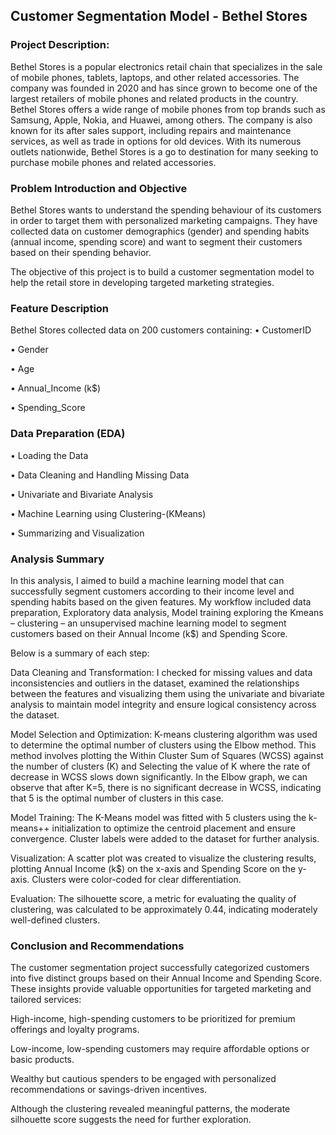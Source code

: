 ## Customer Segmentation Model - Bethel Stores

### Project Description:

Bethel Stores is a popular electronics retail chain that specializes in the sale of mobile phones, tablets, laptops, and other related accessories. The company was founded in 2020 and has since grown to become one of the largest retailers of mobile phones and related products in the country. Bethel Stores offers a wide range of mobile phones from top brands such as Samsung, Apple, Nokia, and Huawei, among others. The company is also known for its after sales support, including repairs and maintenance services, as well as trade in options for old devices. With its numerous outlets nationwide, Bethel Stores is a go to destination for many seeking to purchase mobile phones and related accessories.

### Problem Introduction and Objective
Bethel Stores wants to understand the spending behaviour of its customers in order to target them with personalized marketing campaigns. They have collected data on customer demographics (gender) and spending habits (annual income, spending score) and want to segment their customers based on their spending behavior.

The objective of this project is to build a customer segmentation model to help the retail store in developing targeted marketing strategies.

### Feature Description
Bethel Stores collected data on 200 customers containing:
• CustomerID

• Gender

• Age

• Annual_Income (k$)

• Spending_Score

### Data Preparation (EDA)
•	Loading the Data

•	Data Cleaning and Handling Missing Data

•	Univariate and Bivariate Analysis

•	Machine Learning using Clustering-(KMeans)

•	Summarizing and Visualization

### Analysis Summary
In this analysis, I aimed to build a machine learning model that can successfully segment customers according to their income level and spending habits based on the given features. My workflow included data preparation, Exploratory data analysis, Model training exploring the Kmeans – clustering – an unsupervised machine learning model to segment customers based on their Annual Income (k$) and Spending Score.

Below is a summary of each step:

Data Cleaning and Transformation:  I checked for missing values and data inconsistencies and outliers in the dataset, examined the relationships between the features and visualizing them using the univariate and bivariate analysis to maintain model integrity and ensure logical consistency across the dataset.

Model Selection and Optimization:
K-means clustering algorithm was used to determine the optimal number of clusters using the Elbow method. This method involves plotting the Within Cluster Sum of Squares (WCSS) against the number of clusters (K) and Selecting the value of K where the rate of decrease in WCSS slows down significantly. In the Elbow graph, we can observe that after K=5, there is no significant decrease in WCSS, indicating that 5 is the optimal number of clusters in this case.

Model Training:
The K-Means model was fitted with 5 clusters using the k-means++ initialization to optimize the centroid placement and ensure convergence. Cluster labels were added to the dataset for further analysis.

Visualization:
A scatter plot was created to visualize the clustering results, plotting Annual Income (k$) on the x-axis and Spending Score on the y-axis. Clusters were color-coded for clear differentiation.

Evaluation:
The silhouette score, a metric for evaluating the quality of clustering, was calculated to be approximately 0.44, indicating moderately well-defined clusters.

### Conclusion and Recommendations
The customer segmentation project successfully categorized customers into five distinct groups based on their Annual Income and Spending Score. These insights provide valuable opportunities for targeted marketing and tailored services:

High-income, high-spending customers to be prioritized for premium offerings and loyalty programs.

Low-income, low-spending customers may require affordable options or basic products.

Wealthy but cautious spenders to be engaged with personalized recommendations or savings-driven incentives.

Although the clustering revealed meaningful patterns, the moderate silhouette score suggests the need for further exploration.

